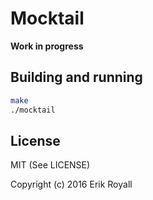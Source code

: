 # Mocktail

**Work in progress**

## Building and running

```sh
make
./mocktail
```

## License

MIT (See LICENSE)

Copyright (c) 2016 Erik Royall

